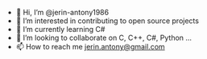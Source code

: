- 👋 Hi, I’m @jerin-antony1986
- 👀 I’m interested in contributing to open source projects
- 🌱 I’m currently learning C#
- 💞️ I’m looking to collaborate on C, C++, C#, Python ...
- 📫 How to reach me jerin.antony@gmail.com

<!---
jerin-antony1986/jerin-antony1986 is a ✨ special ✨ repository because its `README.md` (this file) appears on your GitHub profile.
You can click the Preview link to take a look at your changes.
--->
